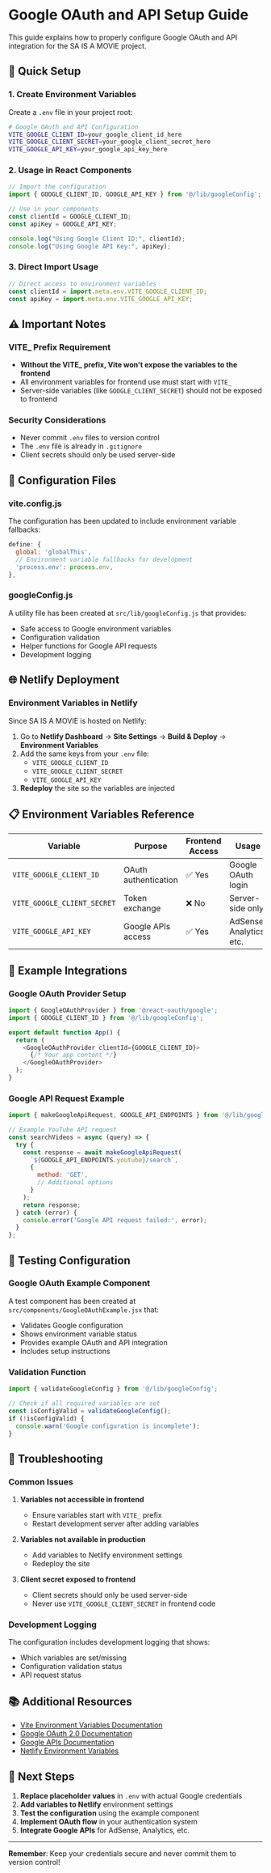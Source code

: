 # Google OAuth and API Setup Guide

This guide explains how to properly configure Google OAuth and API integration for the SA IS A MOVIE project.

## 🚀 Quick Setup

### 1. Create Environment Variables

Create a `.env` file in your project root:

```bash
# Google OAuth and API Configuration
VITE_GOOGLE_CLIENT_ID=your_google_client_id_here
VITE_GOOGLE_CLIENT_SECRET=your_google_client_secret_here
VITE_GOOGLE_API_KEY=your_google_api_key_here
```

### 2. Usage in React Components

```javascript
// Import the configuration
import { GOOGLE_CLIENT_ID, GOOGLE_API_KEY } from '@/lib/googleConfig';

// Use in your components
const clientId = GOOGLE_CLIENT_ID;
const apiKey = GOOGLE_API_KEY;

console.log("Using Google Client ID:", clientId);
console.log("Using Google API Key:", apiKey);
```

### 3. Direct Import Usage

```javascript
// Direct access to environment variables
const clientId = import.meta.env.VITE_GOOGLE_CLIENT_ID;
const apiKey = import.meta.env.VITE_GOOGLE_API_KEY;
```

## ⚠️ Important Notes

### VITE_ Prefix Requirement
- **Without the VITE_ prefix, Vite won't expose the variables to the frontend**
- All environment variables for frontend use must start with `VITE_`
- Server-side variables (like `GOOGLE_CLIENT_SECRET`) should not be exposed to frontend

### Security Considerations
- Never commit `.env` files to version control
- The `.env` file is already in `.gitignore`
- Client secrets should only be used server-side

## 🔧 Configuration Files

### vite.config.js
The configuration has been updated to include environment variable fallbacks:

```javascript
define: {
  global: 'globalThis',
  // Environment variable fallbacks for development
  'process.env': process.env,
},
```

### googleConfig.js
A utility file has been created at `src/lib/googleConfig.js` that provides:
- Safe access to Google environment variables
- Configuration validation
- Helper functions for Google API requests
- Development logging

## 🌐 Netlify Deployment

### Environment Variables in Netlify
Since SA IS A MOVIE is hosted on Netlify:

1. Go to **Netlify Dashboard** → **Site Settings** → **Build & Deploy** → **Environment Variables**
2. Add the same keys from your `.env` file:
   - `VITE_GOOGLE_CLIENT_ID`
   - `VITE_GOOGLE_CLIENT_SECRET`
   - `VITE_GOOGLE_API_KEY`
3. **Redeploy** the site so the variables are injected

## 📋 Environment Variables Reference

| Variable | Purpose | Frontend Access | Usage |
|----------|---------|----------------|-------|
| `VITE_GOOGLE_CLIENT_ID` | OAuth authentication | ✅ Yes | Google OAuth login |
| `VITE_GOOGLE_CLIENT_SECRET` | Token exchange | ❌ No | Server-side only |
| `VITE_GOOGLE_API_KEY` | Google APIs access | ✅ Yes | AdSense, Analytics, etc. |

## 🔌 Example Integrations

### Google OAuth Provider Setup

```javascript
import { GoogleOAuthProvider } from '@react-oauth/google';
import { GOOGLE_CLIENT_ID } from '@/lib/googleConfig';

export default function App() {
  return (
    <GoogleOAuthProvider clientId={GOOGLE_CLIENT_ID}>
      {/* Your app content */}
    </GoogleOAuthProvider>
  );
}
```

### Google API Request Example

```javascript
import { makeGoogleApiRequest, GOOGLE_API_ENDPOINTS } from '@/lib/googleConfig';

// Example YouTube API request
const searchVideos = async (query) => {
  try {
    const response = await makeGoogleApiRequest(
      `${GOOGLE_API_ENDPOINTS.youtube}/search`,
      {
        method: 'GET',
        // Additional options
      }
    );
    return response;
  } catch (error) {
    console.error('Google API request failed:', error);
  }
};
```

## 🧪 Testing Configuration

### Google OAuth Example Component
A test component has been created at `src/components/GoogleOAuthExample.jsx` that:
- Validates Google configuration
- Shows environment variable status
- Provides example OAuth and API integration
- Includes setup instructions

### Validation Function
```javascript
import { validateGoogleConfig } from '@/lib/googleConfig';

// Check if all required variables are set
const isConfigValid = validateGoogleConfig();
if (!isConfigValid) {
  console.warn('Google configuration is incomplete');
}
```

## 🚨 Troubleshooting

### Common Issues

1. **Variables not accessible in frontend**
   - Ensure variables start with `VITE_` prefix
   - Restart development server after adding variables

2. **Variables not available in production**
   - Add variables to Netlify environment settings
   - Redeploy the site

3. **Client secret exposed to frontend**
   - Client secrets should only be used server-side
   - Never use `VITE_GOOGLE_CLIENT_SECRET` in frontend code

### Development Logging
The configuration includes development logging that shows:
- Which variables are set/missing
- Configuration validation status
- API request status

## 📚 Additional Resources

- [Vite Environment Variables Documentation](https://vitejs.dev/guide/env-and-mode.html)
- [Google OAuth 2.0 Documentation](https://developers.google.com/identity/protocols/oauth2)
- [Google APIs Documentation](https://developers.google.com/apis)
- [Netlify Environment Variables](https://docs.netlify.com/environment-variables/overview/)

## 🔄 Next Steps

1. **Replace placeholder values** in `.env` with actual Google credentials
2. **Add variables to Netlify** environment settings
3. **Test the configuration** using the example component
4. **Implement OAuth flow** in your authentication system
5. **Integrate Google APIs** for AdSense, Analytics, etc.

---

**Remember**: Keep your credentials secure and never commit them to version control!





